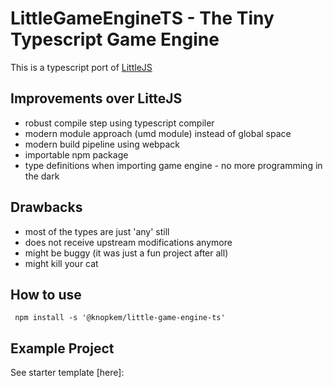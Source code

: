 # LittleGameEngineTS - The Tiny Typescript Game Engine

This is a typescript port of [LittleJS](https://github.com/KilledByAPixel/LittleJS)

## Improvements over LitteJS

* robust compile step using typescript compiler
* modern module approach (umd module) instead of global space
* modern build pipeline using webpack
* importable npm package
* type definitions when importing game engine - no more programming in the dark

## Drawbacks

* most of the types are just 'any' still
* does not receive upstream modifications anymore
* might be buggy (it was just a fun project after all)
* might kill your cat

## How to use

```
 npm install -s '@knopkem/little-game-engine-ts'
```

## Example Project

See starter template [here]: